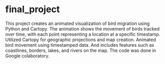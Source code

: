 # final_project

This project creates an animated visualization of bird migration using Python and Cartopy. The animation shows the movement of birds tracked over time, with each point representing a location at a specific timestamp. Utilized Cartopy for geographic projections and map creation. Animated bird movement using timestamped data. And includes features such as coastlines, borders, lakes, and rivers on the map. The code was done in Google colaboratory.
